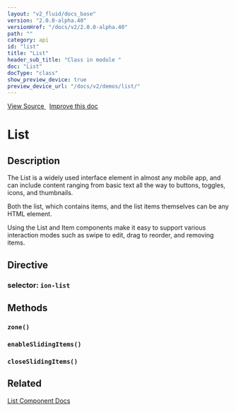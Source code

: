 ```yaml
---
layout: "v2_fluid/docs_base"
version: "2.0.0-alpha.40"
versionHref: "/docs/v2/2.0.0-alpha.40"
path: ""
category: api
id: "list"
title: "List"
header_sub_title: "Class in module "
doc: "List"
docType: "class"
show_preview_device: true
preview_device_url: "/docs/v2/demos/list/"
---
```





<div class="improve-docs">
  <a href='http://github.com/driftyco/ionic2/tree/master/ionic/components/list/list.ts#L6'>
    View Source
  </a>
  &nbsp;
  <a href='http://github.com/driftyco/ionic2/edit/master/ionic/components/list/list.ts#L6'>
    Improve this doc
  </a>

</div>




<h1 class="api-title">


List






</h1>






<h2>Description</h2>

<p>The List is a widely used interface element in almost any mobile app, and can include
content ranging from basic text all the way to buttons, toggles, icons, and thumbnails.</p>
<p>Both the list, which contains items, and the list items themselves can be any HTML
element.</p>
<p>Using the List and Item components make it easy to support various
interaction modes such as swipe to edit, drag to reorder, and removing items.</p>


<h2>Directive</h2>
<h3>selector: <code>ion-list</code></h3>





<h2>Methods</h2>

<div id="zone"></div>

<h3>
<code>zone()</code>

</h3>












<div id="enableSlidingItems"></div>

<h3>
<code>enableSlidingItems()</code>

</h3>












<div id="closeSlidingItems"></div>

<h3>
<code>closeSlidingItems()</code>

</h3>












<h2>Related</h2>

<a href='/docs/v2/components#lists'>List Component Docs</a><!-- end content block -->


<!-- end body block -->

